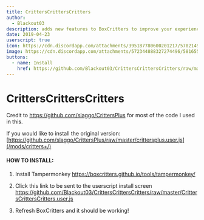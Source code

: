```yaml
---
title: CrittersCrittersCritters
author:
  - Blackout03
description: adds new features to BoxCritters to improve your experience!
date: 2019-04-23
userscript: true
icon: https://cdn.discordapp.com/attachments/395187780600201217/570214992100720640/CustomBeaverTwitter.png
image: https://cdn.discordapp.com/attachments/572344888327274496/581655977770876934/unknown.png
buttons:
  - name: Install
    href: https://github.com/Blackout03/CrittersCrittersCritters/raw/master/CrittersCrittersCritters.user.js
---
```

# CrittersCrittersCritters
Credit to https://github.com/slaggo/CrittersPlus for most of the code I used in this.

If you would like to install the original version: [https://github.com/slaggo/CrittersPlus/raw/master/crittersplus.user.js](/mods/critters+/)

#### HOW TO INSTALL:
1) Install Tampermonkey 
<https://boxcritters.github.io/tools/tampermonkey/>

2) Click this link to be sent to the userscript install screen
<https://github.com/Blackout03/CrittersCrittersCritters/raw/master/CrittersCrittersCritters.user.js>

3) Refresh BoxCritters and it should be working!
